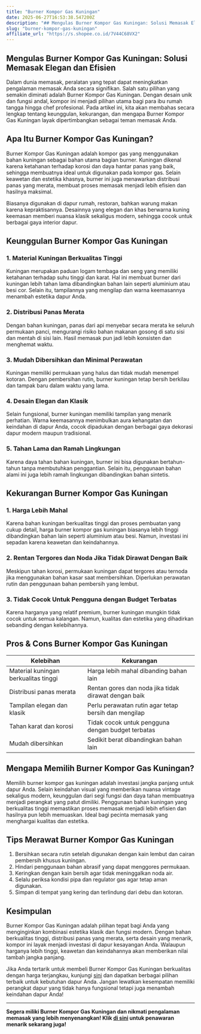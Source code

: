 ```yaml
---
title: "Burner Kompor Gas Kuningan"
date: 2025-06-27T16:53:38.547200Z
description: "## Mengulas Burner Kompor Gas Kuningan: Solusi Memasak Elegan dan Efisien..."
slug: "burner-kompor-gas-kuningan"
affiliate_url: "https://s.shopee.co.id/7V44C68VX2"
---
```

## Mengulas Burner Kompor Gas Kuningan: Solusi Memasak Elegan dan Efisien

Dalam dunia memasak, peralatan yang tepat dapat meningkatkan pengalaman memasak Anda secara signifikan. Salah satu pilihan yang semakin diminati adalah Burner Kompor Gas Kuningan. Dengan desain unik dan fungsi andal, kompor ini menjadi pilihan utama bagi para ibu rumah tangga hingga chef profesional. Pada artikel ini, kita akan membahas secara lengkap tentang keunggulan, kekurangan, dan mengapa Burner Kompor Gas Kuningan layak dipertimbangkan sebagai teman memasak Anda.

## Apa Itu Burner Kompor Gas Kuningan?

Burner Kompor Gas Kuningan adalah kompor gas yang menggunakan bahan kuningan sebagai bahan utama bagian burner. Kuningan dikenal karena ketahanan terhadap korosi dan daya hantar panas yang baik, sehingga membuatnya ideal untuk digunakan pada kompor gas. Selain keawetan dan estetika khasnya, burner ini juga menawarkan distribusi panas yang merata, membuat proses memasak menjadi lebih efisien dan hasilnya maksimal.

Biasanya digunakan di dapur rumah, restoran, bahkan warung makan karena kepraktisannya. Desainnya yang elegan dan khas berwarna kuning keemasan memberi nuansa klasik sekaligus modern, sehingga cocok untuk berbagai gaya interior dapur.

## Keunggulan Burner Kompor Gas Kuningan

### 1. Material Kuningan Berkualitas Tinggi

Kuningan merupakan paduan logam tembaga dan seng yang memiliki ketahanan terhadap suhu tinggi dan karat. Hal ini membuat burner dari kuningan lebih tahan lama dibandingkan bahan lain seperti aluminium atau besi cor. Selain itu, tampilannya yang mengilap dan warna keemasannya menambah estetika dapur Anda.

### 2. Distribusi Panas Merata

Dengan bahan kuningan, panas dari api menyebar secara merata ke seluruh permukaan panci, mengurangi risiko bahan makanan gosong di satu sisi dan mentah di sisi lain. Hasil memasak pun jadi lebih konsisten dan menghemat waktu.

### 3. Mudah Dibersihkan dan Minimal Perawatan

Kuningan memiliki permukaan yang halus dan tidak mudah menempel kotoran. Dengan pembersihan rutin, burner kuningan tetap bersih berkilau dan tampak baru dalam waktu yang lama.

### 4. Desain Elegan dan Klasik

Selain fungsional, burner kuningan memiliki tampilan yang menarik perhatian. Warna keemasannya menimbulkan aura kehangatan dan keindahan di dapur Anda, cocok dipadukan dengan berbagai gaya dekorasi dapur modern maupun tradisional.

### 5. Tahan Lama dan Ramah Lingkungan

Karena daya tahan bahan kuningan, burner ini bisa digunakan bertahun-tahun tanpa membutuhkan penggantian. Selain itu, penggunaan bahan alami ini juga lebih ramah lingkungan dibandingkan bahan sintetis.

## Kekurangan Burner Kompor Gas Kuningan

### 1. Harga Lebih Mahal

Karena bahan kuningan berkualitas tinggi dan proses pembuatan yang cukup detail, harga burner kompor gas kuningan biasanya lebih tinggi dibandingkan bahan lain seperti aluminium atau besi. Namun, investasi ini sepadan karena keawetan dan keindahannya.

### 2. Rentan Tergores dan Noda Jika Tidak Dirawat Dengan Baik

Meskipun tahan korosi, permukaan kuningan dapat tergores atau ternoda jika menggunakan bahan kasar saat membersihkan. Diperlukan perawatan rutin dan penggunaan bahan pembersih yang lembut.

### 3. Tidak Cocok Untuk Pengguna dengan Budget Terbatas

Karena harganya yang relatif premium, burner kuningan mungkin tidak cocok untuk semua kalangan. Namun, kualitas dan estetika yang dihadirkan sebanding dengan kelebihannya.

## Pros & Cons Burner Kompor Gas Kuningan

| Kelebihan | Kekurangan |
|------------------------------|----------------------------------|
| Material kuningan berkualitas tinggi | Harga lebih mahal dibanding bahan lain |
| Distribusi panas merata | Rentan gores dan noda jika tidak dirawat dengan baik |
| Tampilan elegan dan klasik | Perlu perawatan rutin agar tetap bersih dan mengilap |
| Tahan karat dan korosi | Tidak cocok untuk pengguna dengan budget terbatas |
| Mudah dibersihkan | Sedikit berat dibandingkan bahan lain |

## Mengapa Memilih Burner Kompor Gas Kuningan?

Memilih burner kompor gas kuningan adalah investasi jangka panjang untuk dapur Anda. Selain keindahan visual yang memberikan nuansa vintage sekaligus modern, keunggulan dari segi fungsi dan daya tahan membuatnya menjadi perangkat yang patut dimiliki. Penggunaan bahan kuningan yang berkualitas tinggi memastikan proses memasak menjadi lebih efisien dan hasilnya pun lebih memuaskan. Ideal bagi pecinta memasak yang menghargai kualitas dan estetika.

## Tips Merawat Burner Kompor Gas Kuningan

1. Bersihkan secara rutin setelah digunakan dengan kain lembut dan cairan pembersih khusus kuningan.
2. Hindari penggunaan bahan abrasif yang dapat menggores permukaan.
3. Keringkan dengan kain bersih agar tidak meninggalkan noda air.
4. Selalu periksa kondisi pipa dan regulator gas agar tetap aman digunakan.
5. Simpan di tempat yang kering dan terlindung dari debu dan kotoran.

## Kesimpulan

Burner Kompor Gas Kuningan adalah pilihan tepat bagi Anda yang menginginkan kombinasi estetika klasik dan fungsi modern. Dengan bahan berkualitas tinggi, distribusi panas yang merata, serta desain yang menarik, kompor ini layak menjadi investasi di dapur kesayangan Anda. Walaupun harganya lebih tinggi, keawetan dan keindahannya akan memberikan nilai tambah jangka panjang.

Jika Anda tertarik untuk membeli Burner Kompor Gas Kuningan berkualitas dengan harga terjangkau, kunjungi [sini](https://s.shopee.co.id/7V44C68VX2) dan dapatkan berbagai pilihan terbaik untuk kebutuhan dapur Anda. Jangan lewatkan kesempatan memiliki perangkat dapur yang tidak hanya fungsional tetapi juga menambah keindahan dapur Anda!

---

**Segera miliki Burner Kompor Gas Kuningan dan nikmati pengalaman memasak yang lebih menyenangkan! Klik [di sini](https://s.shopee.co.id/7V44C68VX2) untuk penawaran menarik sekarang juga!**